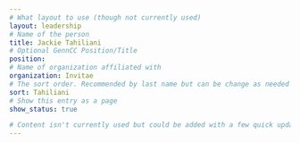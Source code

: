 ```yaml
---
# What layout to use (though not currently used)
layout: leadership
# Name of the person
title: Jackie Tahiliani
# Optional GennCC Position/Title
position:
# Name of organization affiliated with
organization: Invitae
# The sort order. Recommended by last name but can be change as needed
sort: Tahiliani
# Show this entry as a page
show_status: true

# Content isn't currently used but could be added with a few quick updates if needed to allow for bios
---
```

